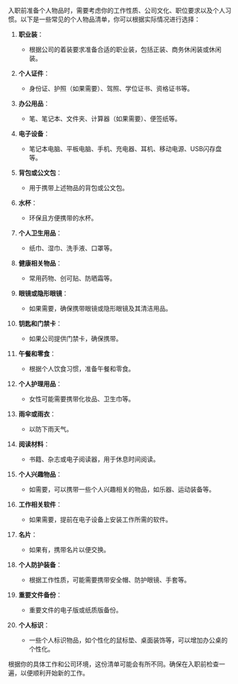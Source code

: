入职前准备个人物品时，需要考虑你的工作性质、公司文化、职位要求以及个人习惯。以下是一些常见的个人物品清单，你可以根据实际情况进行选择：

1. **职业装**：
   - 根据公司的着装要求准备合适的职业装，包括正装、商务休闲装或休闲装。

2. **个人证件**：
   - 身份证、护照（如果需要）、驾照、学位证书、资格证书等。

3. **办公用品**：
   - 笔、笔记本、文件夹、计算器（如果需要）、便签纸等。

4. **电子设备**：
   - 笔记本电脑、平板电脑、手机、充电器、耳机、移动电源、USB闪存盘等。

5. **背包或公文包**：
   - 用于携带上述物品的背包或公文包。

6. **水杯**：
   - 环保且方便携带的水杯。

7. **个人卫生用品**：
   - 纸巾、湿巾、洗手液、口罩等。

8. **健康相关物品**：
   - 常用药物、创可贴、防晒霜等。

9. **眼镜或隐形眼镜**：
   - 如果需要，确保携带眼镜或隐形眼镜及其清洁用品。

10. **钥匙和门禁卡**：
    - 如果公司提供门禁卡，确保携带。

11. **午餐和零食**：
    - 根据个人饮食习惯，准备午餐和零食。

12. **个人护理用品**：
    - 女性可能需要携带化妆品、卫生巾等。

13. **雨伞或雨衣**：
    - 以防下雨天气。

14. **阅读材料**：
    - 书籍、杂志或电子阅读器，用于休息时间阅读。

15. **个人兴趣物品**：
    - 如需要，可以携带一些个人兴趣相关的物品，如乐器、运动装备等。

16. **工作相关软件**：
    - 如果需要，提前在电子设备上安装工作所需的软件。

17. **名片**：
    - 如果有，携带名片以便交换。

18. **个人防护装备**：
    - 根据工作性质，可能需要携带安全帽、防护眼镜、手套等。

19. **重要文件备份**：
    - 重要文件的电子版或纸质版备份。

20. **个人标识**：
    - 一些个人标识物品，如个性化的鼠标垫、桌面装饰等，可以增加办公桌的个性化。

根据你的具体工作和公司环境，这份清单可能会有所不同。确保在入职前检查一遍，以便顺利开始新的工作。
